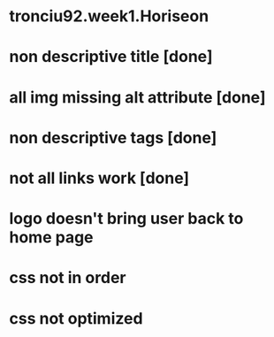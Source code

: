 # tronciu92.week1.Horiseon
# non descriptive title [done]
# all img missing alt attribute [done]
# non descriptive tags [done]
# not all links work [done]
# logo doesn't bring user back to home page
# css not in order
# css not optimized
